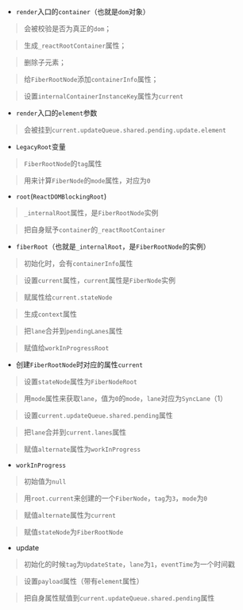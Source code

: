 - `render`入口的`container`（也就是`dom`对象）

> 会被校验是否为真正的`dom`；

> 生成`_reactRootContainer`属性；

> 删除子元素；

> 给`FiberRootNode`添加`containerInfo`属性；

> 设置`internalContainerInstanceKey`属性为`current`



- `render`入口的`element`参数

> 会被挂到`current.updateQueue.shared.pending.update.element`



- `LegacyRoot`变量

> `FiberRootNode`的`tag`属性

> 用来计算`FiberNode`的`mode`属性，对应为`0`



- `root`(`ReactDOMBlockingRoot`)

> `_internalRoot`属性，是`FiberRootNode`实例

> 把自身赋予`container`的`_reactRootContainer`



- `fiberRoot`（也就是`_internalRoot`，是`FiberRootNode`的实例）

> 初始化时，会有`containerInfo`属性

> 设置`current`属性，`current`属性是`FiberNode`实例

> 赋属性给`current.stateNode`

> 生成`context`属性

> 把`lane`合并到`pendingLanes`属性

> 赋值给`workInProgressRoot`

> 



- 创建`FiberRootNode`时对应的属性`current`

> 设置`stateNode`属性为`FiberNodeRoot`

> 用`mode`属性来获取`lane`，值为`0`的`mode`，`lane`对应为`SyncLane`（1）

> 设置`current.updateQueue.shared.pending`属性

> 把`lane`合并到`current.lanes`属性

> 赋值`alternate`属性为`workInProgress`



- `workInProgress`

> 初始值为`null`

> 用`root.current`来创建的一个`FiberNode`，`tag`为`3`，`mode`为`0`

> 赋值`alternate`属性为`current`

> 赋值`stateNode`为`FiberRootNode`

> 



- update

> 初始化的时候`tag`为`UpdateState`，`lane`为`1`，`eventTime`为一个时间戳

> 设置`payload`属性（带有`element`属性）

> 把自身属性赋值到`current.updateQueue.shared.pending`属性

> 